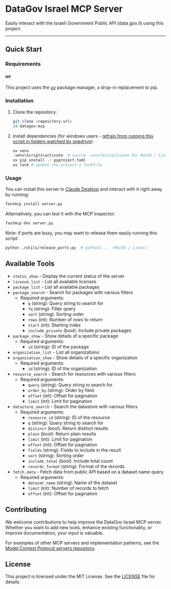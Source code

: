 # DataGov Israel MCP Server

Easily interact with the Israeli Government Public API (data.gov.il) using this project.

---

## Quick Start

### Requirements

#### uv
This project uses the [uv](https://docs.astral.sh/uv/) package manager, a drop-in replacement to pip.

### Installation
1. Clone the repository:
   ```bash
   git clone <repository-url>
   cd datagov-mcp
   ```
2. Install dependencies (for windows users - [refrain from running this script in folders watched by onedrive](https://github.com/astral-sh/uv/issues/7906)):
   ```bash
   uv venv
   .venv\Scripts\activate  # source .venv/bin/activate for MacOS / Linux
   uv pip install -r pyproject.toml
   uv lock # update the project's lockfile
   ```
   

### Usage
You can install this server in [Claude Desktop](https://claude.ai/download) and interact with it right away by running:
```bash
fastmcp install server.py
```

Alternatively, you can test it with the MCP Inspector:
```bash
fastmcp dev server.py
```
Note: if ports are busy, you may want to release them easily running this script: 

```bash
python ./utils/release_ports.py  # python3 ... (MacOS / Linux)  
```

## Available Tools

* `status_show` - Display the current status of the server
* `license_list` - List all available licenses
* `package_list` - List all available packages
* `package_search` - Search for packages with various filters
  * Required arguments:
    * `q` (string): Query string to search for
    * `fq` (string): Filter query
    * `sort` (string): Sorting order
    * `rows` (int): Number of rows to return
    * `start` (int): Starting index
    * `include_private` (bool): Include private packages
* `package_show` - Show details of a specific package
  * Required arguments:
    * `id` (string): ID of the package
* `organization_list` - List all organizations
* `organization_show` - Show details of a specific organization
  * Required arguments:
    * `id` (string): ID of the organization
* `resource_search` - Search for resources with various filters
  * Required arguments:
    * `query` (string): Query string to search for
    * `order_by` (string): Order by field
    * `offset` (int): Offset for pagination
    * `limit` (int): Limit for pagination
* `datastore_search` - Search the datastore with various filters
  * Required arguments:
    * `resource_id` (string): ID of the resource
    * `q` (string): Query string to search for
    * `distinct` (bool): Return distinct results
    * `plain` (bool): Return plain results
    * `limit` (int): Limit for pagination
    * `offset` (int): Offset for pagination
    * `fields` (string): Fields to include in the result
    * `sort` (string): Sorting order
    * `include_total` (bool): Include total count
    * `records_format` (string): Format of the records
* `fetch_data` - Fetch data from public API based on a dataset name query
  * Required arguments:
    * `dataset_name` (string): Name of the dataset
    * `limit` (int): Number of records to fetch
    * `offset` (int): Offset for pagination

## Contributing

We welcome contributions to help improve the DataGov Israel MCP server. Whether you want to add new tools, enhance existing functionality, or improve documentation, your input is valuable.

For examples of other MCP servers and implementation patterns, see the [Model Context Protocol servers repository](https://github.com/modelcontextprotocol/servers).

## License

This project is licensed under the MIT License. See the [LICENSE](./LICENSE) file for details.
